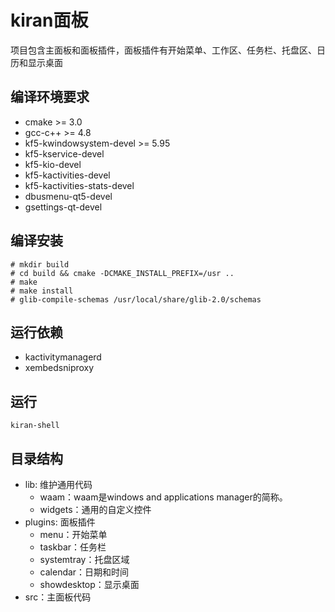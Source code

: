 # kiran面板
项目包含主面板和面板插件，面板插件有开始菜单、工作区、任务栏、托盘区、日历和显示桌面

## 编译环境要求
  * cmake >= 3.0
  * gcc-c++ >= 4.8
  * kf5-kwindowsystem-devel >= 5.95
  * kf5-kservice-devel
  * kf5-kio-devel
  * kf5-kactivities-devel
  * kf5-kactivities-stats-devel
  * dbusmenu-qt5-devel
  * gsettings-qt-devel

## 编译安装
```
# mkdir build
# cd build && cmake -DCMAKE_INSTALL_PREFIX=/usr ..
# make
# make install
# glib-compile-schemas /usr/local/share/glib-2.0/schemas
```

## 运行依赖
  * kactivitymanagerd
  * xembedsniproxy

## 运行
```
kiran-shell
```

## 目录结构

- lib: 维护通用代码
  - waam：waam是windows and applications manager的简称。
  - widgets：通用的自定义控件
- plugins: 面板插件
  - menu：开始菜单
  - taskbar：任务栏
  - systemtray：托盘区域
  - calendar：日期和时间
  - showdesktop：显示桌面
- src：主面板代码
